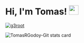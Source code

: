 # Hi, I'm Tomas!  <img src="https://raw.githubusercontent.com/MartinHeinz/MartinHeinz/master/wave.gif" width="30px">

    
<p align="left">
<a href="https://github.com/ryo-ma/github-profile-trophy">
<img src="https://github-profile-trophy.vercel.app/?username=g3root" alt="g3root" />
</a>
</p>
<p>
<img align="center" src="https://github-readme-stats.vercel.app/api/top-langs?username=TomasRGodoy-Git&theme=default&title_color=000000&text_color=000000&bg_color=ffffff&hide_border=true&layout=compact" alt="TomasRGodoy-Git stats card" /></p>

